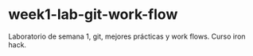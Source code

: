 # week1-lab-git-work-flow
Laboratorio de semana 1, git, mejores prácticas y work flows. Curso iron hack.
